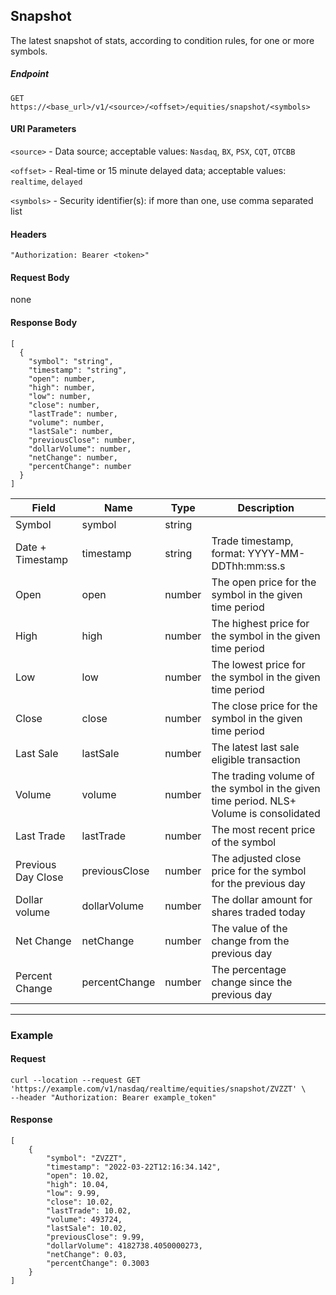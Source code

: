 ## Snapshot

The latest snapshot of stats, according to condition rules, for one or more symbols. 

##### Endpoint

`GET` `https://<base_url>/v1/<source>/<offset>/equities/snapshot/<symbols>`

#### URI Parameters

`<source>` - Data source; acceptable values: `Nasdaq`, `BX`, `PSX`, `CQT`, `OTCBB`

`<offset>` - Real-time or 15 minute delayed data; acceptable values: `realtime`, `delayed`

`<symbols>` - Security identifier(s): if more than one, use comma separated list

#### Headers

`"Authorization: Bearer <token>"`

#### Request Body

none

#### Response Body

```
[
  {
    "symbol": "string",
    "timestamp": "string",
    "open": number,
    "high": number,
    "low": number,
    "close": number,
    "lastTrade": number,
    "volume": number,
    "lastSale": number,
    "previousClose": number,
    "dollarVolume": number,
    "netChange": number,
    "percentChange": number
  }
]
```

| Field | Name | Type | Description |
|-------|------|------|-------------|
| Symbol| symbol| string | |
| Date + Timestamp | timestamp  | string  | Trade timestamp, format: YYYY-MM-DDThh:mm:ss.s |
| Open| open| number | The open price for the symbol in the given time period|
| High| high| number | The highest price for the symbol in the given time period|
| Low| low| number | The lowest price for the symbol in the given time period|
| Close| close| number | The close price for the symbol in the given time period|
| Last Sale| lastSale| number | The latest last sale eligible transaction|
| Volume| volume| number | The trading volume of the symbol in the given time period. NLS+ Volume is consolidated|
| Last Trade| lastTrade| number | The most recent price of the symbol|
| Previous Day Close | previousClose | number | The adjusted close price for the symbol for the previous day|
| Dollar volume | dollarVolume | number | The dollar amount for shares traded today|
| Net Change| netChange| number | The value of the change from the previous day|
| Percent Change     | percentChange | number | The percentage change since the previous day|


---


### Example

#### Request

```
curl --location --request GET 'https://example.com/v1/nasdaq/realtime/equities/snapshot/ZVZZT' \
--header "Authorization: Bearer example_token"
```

#### Response

```
[
    {
        "symbol": "ZVZZT",
        "timestamp": "2022-03-22T12:16:34.142",
        "open": 10.02,
        "high": 10.04,
        "low": 9.99,
        "close": 10.02,
        "lastTrade": 10.02,
        "volume": 493724,
        "lastSale": 10.02,
        "previousClose": 9.99,
        "dollarVolume": 4182738.4050000273,
        "netChange": 0.03,
        "percentChange": 0.3003
    }
]
```
